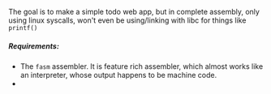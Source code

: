 
The goal is to make a simple todo web app, but in complete assembly, only using linux syscalls, won't even be using/linking with libc for things like `printf()`



##### Requirements:
- The `fasm` assembler. It is feature rich assembler, which almost works like an interpreter, whose output happens to be machine code.
- 